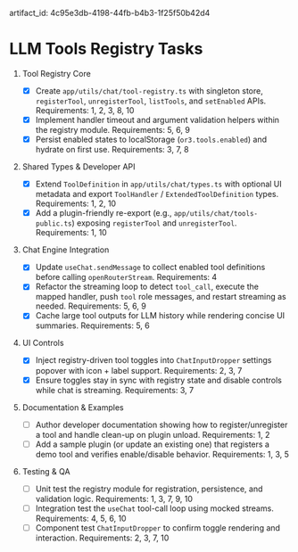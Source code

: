 artifact_id: 4c95e3db-4198-44fb-b4b3-1f25f50b42d4

# LLM Tools Registry Tasks

1. Tool Registry Core

    - [x] Create `app/utils/chat/tool-registry.ts` with singleton store, `registerTool`, `unregisterTool`, `listTools`, and `setEnabled` APIs. Requirements: 1, 2, 3, 8, 10
    - [x] Implement handler timeout and argument validation helpers within the registry module. Requirements: 5, 6, 9
    - [x] Persist enabled states to localStorage (`or3.tools.enabled`) and hydrate on first use. Requirements: 3, 7, 8

2. Shared Types & Developer API

    - [x] Extend `ToolDefinition` in `app/utils/chat/types.ts` with optional UI metadata and export `ToolHandler` / `ExtendedToolDefinition` types. Requirements: 1, 2, 10
    - [x] Add a plugin-friendly re-export (e.g., `app/utils/chat/tools-public.ts`) exposing `registerTool` and `unregisterTool`. Requirements: 1, 10

3. Chat Engine Integration

    - [x] Update `useChat.sendMessage` to collect enabled tool definitions before calling `openRouterStream`. Requirements: 4
    - [x] Refactor the streaming loop to detect `tool_call`, execute the mapped handler, push `tool` role messages, and restart streaming as needed. Requirements: 5, 6, 9
    - [x] Cache large tool outputs for LLM history while rendering concise UI summaries. Requirements: 5, 6

4. UI Controls

    - [x] Inject registry-driven tool toggles into `ChatInputDropper` settings popover with icon + label support. Requirements: 2, 3, 7
    - [x] Ensure toggles stay in sync with registry state and disable controls while chat is streaming. Requirements: 3, 7

5. Documentation & Examples

    - [ ] Author developer documentation showing how to register/unregister a tool and handle clean-up on plugin unload. Requirements: 1, 2
    - [ ] Add a sample plugin (or update an existing one) that registers a demo tool and verifies enable/disable behavior. Requirements: 1, 3, 5

6. Testing & QA
    - [ ] Unit test the registry module for registration, persistence, and validation logic. Requirements: 1, 3, 7, 9, 10
    - [ ] Integration test the `useChat` tool-call loop using mocked streams. Requirements: 4, 5, 6, 10
    - [ ] Component test `ChatInputDropper` to confirm toggle rendering and interaction. Requirements: 2, 3, 7, 10
